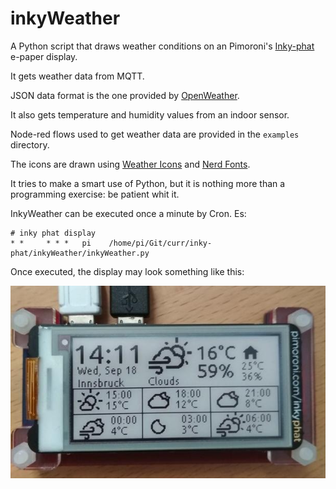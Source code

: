 # inkyWeather

A Python script that draws weather conditions on an Pimoroni's [Inky-phat](https://learn.pimoroni.com/tutorial/sandyj/getting-started-with-inky-phat) e-paper display.   

It gets weather data from MQTT. 

JSON data format is the one provided by [OpenWeather](https://openweathermap.org/).    

It also gets temperature and humidity values from an indoor sensor.

Node-red flows used to get weather data are provided in the `examples` directory.    

The icons are drawn using [Weather Icons](https://erikflowers.github.io/weather-icons/) and [Nerd Fonts](https://www.nerdfonts.com/).   

It tries to make a smart use of Python, but it is nothing more than a programming exercise: be patient whit it.

InkyWeather can be executed once a minute by Cron. Es:

```
# inky phat display
* *     * * *   pi    /home/pi/Git/curr/inky-phat/inkyWeather/inkyWeather.py

```

Once executed, the display may look something like this:

![inkyWeatherDisplay](img/inkyWeatherDisplay_small.jpg)
